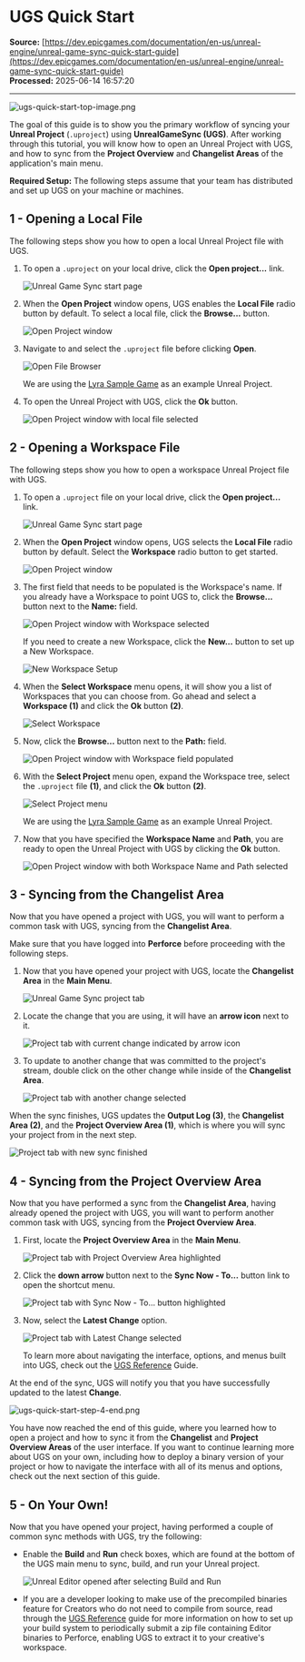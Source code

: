 # UGS Quick Start

**Source:** [https://dev.epicgames.com/documentation/en-us/unreal-engine/unreal-game-sync-quick-start-guide](https://dev.epicgames.com/documentation/en-us/unreal-engine/unreal-game-sync-quick-start-guide)  
**Processed:** 2025-06-14 16:57:20

---

![](https://d1iv7db44yhgxn.cloudfront.net/documentation/images/8bbca8a2-21f0-4716-a36f-b52206ca3ed7/ugs-quick-start-top-image.png "ugs-quick-start-top-image.png")

The goal of this guide is to show you the primary workflow of syncing your **Unreal Project** (`.uproject`) using **UnrealGameSync (UGS)**. After working through this tutorial, you will know how to open an Unreal Project with UGS, and how to sync from the **Project Overview** and **Changelist Areas** of the application's main menu.

**Required Setup:** The following steps assume that your team has distributed and set up UGS on your machine or machines.

## 1 - Opening a Local File

The following steps show you how to open a local Unreal Project file with UGS.

1.  To open a `.uproject` on your local drive, click the **Open project...** link.
    
    ![Unreal Game Sync start page](https://d1iv7db44yhgxn.cloudfront.net/documentation/images/d80360cc-cb1a-47be-a8fe-908eadd78837/ugs-quick-start-step-1-1.png)
2.  When the **Open Project** window opens, UGS enables the **Local File** radio button by default. To select a local file, click the **Browse...** button.
    
    ![Open Project window](https://d1iv7db44yhgxn.cloudfront.net/documentation/images/b9c4d49a-ae96-4f45-b507-cae8ca98d14c/ugs-quick-start-step-1-2.png "ugs-quick-start-step-1-2.png")
3.  Navigate to and select the `.uproject` file before clicking **Open**.
    
    ![Open File Browser](https://d1iv7db44yhgxn.cloudfront.net/documentation/images/4a3140b1-cc2e-49b7-bf0a-1be16e4dc85b/ugs-quick-start-step-1-3.png)
    
    We are using the [Lyra Sample Game](/documentation/en-us/unreal-engine/lyra-sample-game-in-unreal-engine) as an example Unreal Project.
    
4.  To open the Unreal Project with UGS, click the **Ok** button.
    
    ![Open Project window with local file selected](https://d1iv7db44yhgxn.cloudfront.net/documentation/images/751d98a7-4eeb-4b3c-9d68-9b6f715419a0/ugs-quick-start-step-1-4.png "ugs-quick-start-step-1-4.png")

## 2 - Opening a Workspace File

The following steps show you how to open a workspace Unreal Project file with UGS.

1.  To open a `.uproject` file on your local drive, click the **Open project...** link.
    
    ![Unreal Game Sync start page](https://d1iv7db44yhgxn.cloudfront.net/documentation/images/727e855c-bb7c-403d-b62a-55fb1485c18a/ugs-quick-start-step-2-1.png)
2.  When the **Open Project** window opens, UGS selects the **Local File** radio button by default. Select the **Workspace** radio button to get started.
    
    ![Open Project window](https://d1iv7db44yhgxn.cloudfront.net/documentation/images/0fb7d48b-cf22-4086-b955-84e25c48508c/ugs-quick-start-step-2-2.png)
3.  The first field that needs to be populated is the Workspace's name. If you already have a Workspace to point UGS to, click the **Browse...** button next to the **Name:** field.
    
    ![Open Project window with Workspace selected](https://d1iv7db44yhgxn.cloudfront.net/documentation/images/19c834fe-4c3e-49b4-9653-4e271b248a65/ugs-quick-start-step-2-3.png)
    
    If you need to create a new Workspace, click the **New...** button to set up a New Workspace.
    
    ![New Workspace Setup](https://d1iv7db44yhgxn.cloudfront.net/documentation/images/539e33e5-6432-421e-a78e-e19bcca7cc3f/ugs-quick-start-step-2-3-note.png)
4.  When the **Select Workspace** menu opens, it will show you a list of Workspaces that you can choose from. Go ahead and select a **Workspace (1)** and click the **Ok** button **(2)**.
    
    ![Select Workspace](https://d1iv7db44yhgxn.cloudfront.net/documentation/images/87029a3b-9579-423a-bb8c-d0865396d201/ugs-quick-start-step-2-4.png "ugs-quick-start-step-2-4.png")
5.  Now, click the **Browse...** button next to the **Path:** field.
    
    ![Open Project window with Workspace field populated](https://d1iv7db44yhgxn.cloudfront.net/documentation/images/fbb7bbd2-145b-4637-ab82-07da974b15bc/ugs-quick-start-step-2-5.png "ugs-quick-start-step-2-5.png")
6.  With the **Select Project** menu open, expand the Workspace tree, select the `.uproject` file **(1)**, and click the **Ok** button **(2)**.
    
    ![Select Project menu](https://d1iv7db44yhgxn.cloudfront.net/documentation/images/02bf1e23-1ca9-410d-8e9c-9f0124281f1e/ugs-quick-start-step-2-6.png "ugs-quick-start-step-2-6.png")
    
    We are using the [Lyra Sample Game](/documentation/en-us/unreal-engine/lyra-sample-game-in-unreal-engine) as an example Unreal Project.
    
7.  Now that you have specified the **Workspace Name** and **Path**, you are ready to open the Unreal Project with UGS by clicking the **Ok** button.
    
    ![Open Project window with both Workspace Name and Path selected](https://d1iv7db44yhgxn.cloudfront.net/documentation/images/6e4acbb0-c57c-4c97-9409-cd583308c626/ugs-quick-start-step-2-7.png "ugs-quick-start-step-2-7.png")

## 3 - Syncing from the Changelist Area

Now that you have opened a project with UGS, you will want to perform a common task with UGS, syncing from the **Changelist Area**.

Make sure that you have logged into **Perforce** before proceeding with the following steps.

1.  Now that you have opened your project with UGS, locate the **Changelist Area** in the **Main Menu**.
    
    ![Unreal Game Sync project tab](https://d1iv7db44yhgxn.cloudfront.net/documentation/images/b90cbf4d-6a60-4742-8185-e2e0e6b018e9/ugs-quick-start-step-3-1.png "ugs-quick-start-step-3-1.png")
2.  Locate the change that you are using, it will have an **arrow icon** next to it.
    
    ![Project tab with current change indicated by arrow icon](https://d1iv7db44yhgxn.cloudfront.net/documentation/images/9844ccc5-11c9-4cca-af10-2c03f42acb06/ugs-quick-start-step-3-2.png "ugs-quick-start-step-3-2.png")
3.  To update to another change that was committed to the project's stream, double click on the other change while inside of the **Changelist Area**.
    
    ![Project tab with another change selected](https://d1iv7db44yhgxn.cloudfront.net/documentation/images/136bd8d9-93e8-42c1-8dfe-bfcac1d69bfc/ugs-quick-start-step-3-3.png "ugs-quick-start-step-3-3.png")

When the sync finishes, UGS updates the **Output Log (3)**, the **Changelist Area (2)**, and the **Project Overview Area (1)**, which is where you will sync your project from in the next step.

![Project tab with new sync finished](https://d1iv7db44yhgxn.cloudfront.net/documentation/images/6014dedd-b667-489c-bff0-fa2567d12ac2/ugs-quick-start-step-3-4.png "ugs-quick-start-step-3-4.png")

## 4 - Syncing from the Project Overview Area

Now that you have performed a sync from the **Changelist Area**, having already opened the project with UGS, you will want to perform another common task with UGS, syncing from the **Project Overview Area**.

1.  First, locate the **Project Overview Area** in the **Main Menu**.
    
    ![Project tab with Project Overview Area highlighted](https://d1iv7db44yhgxn.cloudfront.net/documentation/images/1a70598e-8770-4f55-96f3-0019ddf980a6/ugs-quick-start-step-4-1.png "ugs-quick-start-step-4-1.png")
2.  Click the **down arrow** button next to the **Sync Now - To...** button link to open the shortcut menu.
    
    ![Project tab with Sync Now - To... button highlighted](https://d1iv7db44yhgxn.cloudfront.net/documentation/images/acfbfd7d-51af-430d-8e40-3a8d489a8b17/ugs-quick-start-step-4-2.png "ugs-quick-start-step-4-2.png")
3.  Now, select the **Latest Change** option.
    
    ![Project tab with Latest Change selected](https://d1iv7db44yhgxn.cloudfront.net/documentation/images/5330af30-6f7f-4877-8a1a-9c0a7f62d022/ugs-quick-start-step-4-3.png "ugs-quick-start-step-4-3.png")
    
    To learn more about navigating the interface, options, and menus built into UGS, check out the [UGS Reference](/documentation/en-us/unreal-engine/unreal-game-sync-reference-guide-for-unreal-engine) Guide.
    

At the end of the sync, UGS will notify you that you have successfully updated to the latest **Change**.

![](https://d1iv7db44yhgxn.cloudfront.net/documentation/images/132e86bc-ba8d-434f-82ed-044e313d884b/ugs-quick-start-step-4-end.png "ugs-quick-start-step-4-end.png")

You have now reached the end of this guide, where you learned how to open a project and how to sync it from the **Changelist** and **Project Overview Areas** of the user interface. If you want to continue learning more about UGS on your own, including how to deploy a binary version of your project or how to navigate the interface with all of its menus and options, check out the next section of this guide.

## 5 - On Your Own!

Now that you have opened your project, having performed a couple of common sync methods with UGS, try the following:

-   Enable the **Build** and **Run** check boxes, which are found at the bottom of the UGS main menu to sync, build, and run your Unreal project.
    
    ![Unreal Editor opened after selecting Build and Run](https://d1iv7db44yhgxn.cloudfront.net/documentation/images/c6ce451e-fb4b-492e-9871-fd756c23acfc/ugs-quick-start-step-5.png "ugs-quick-start-step-5.png")
-   If you are a developer looking to make use of the precompiled binaries feature for Creators who do not need to compile from source, read through the [UGS Reference](/documentation/en-us/unreal-engine/unreal-game-sync-reference-guide-for-unreal-engine) guide for more information on how to set up your build system to periodically submit a zip file containing Editor binaries to Perforce, enabling UGS to extract it to your creative's workspace.